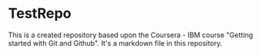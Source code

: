 # TestRepo
This is a created repository based upon the Coursera - IBM course "Getting started with Git and Github".
It's a markdown file in this repository.
